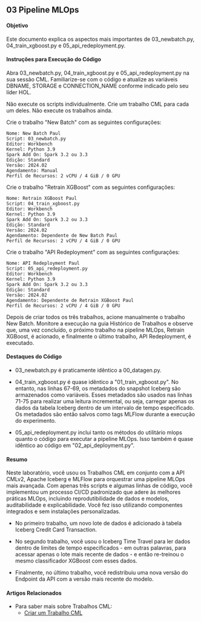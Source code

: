 ## 03 Pipeline MLOps

#### Objetivo

Este documento explica os aspectos mais importantes de 03_newbatch.py, 04_train_xgboost.py e 05_api_redeployment.py.

#### Instruções para Execução do Código

Abra 03_newbatch.py, 04_train_xgboost.py e 05_api_redeployment.py na sua sessão CML. Familiarize-se com o código e atualize as variáveis DBNAME, STORAGE e CONNECTION_NAME conforme indicado pelo seu líder HOL.

Não execute os scripts individualmente. Crie um trabalho CML para cada um deles. Não execute os trabalhos ainda.

Crie o trabalho "New Batch" com as seguintes configurações:

```
Nome: New Batch Paul
Script: 03_newbatch.py
Editor: Workbench
Kernel: Python 3.9
Spark Add On: Spark 3.2 ou 3.3
Edição: Standard
Versão: 2024.02
Agendamento: Manual
Perfil de Recursos: 2 vCPU / 4 GiB / 0 GPU
```

Crie o trabalho "Retrain XGBoost" com as seguintes configurações:

```
Nome: Retrain XGBoost Paul
Script: 04_train_xgboost.py
Editor: Workbench
Kernel: Python 3.9
Spark Add On: Spark 3.2 ou 3.3
Edição: Standard
Versão: 2024.02
Agendamento: Dependente de New Batch Paul
Perfil de Recursos: 2 vCPU / 4 GiB / 0 GPU
```

Crie o trabalho "API Redeployment" com as seguintes configurações:

```
Nome: API Redeployment Paul
Script: 05_api_redeployment.py
Editor: Workbench
Kernel: Python 3.9
Spark Add On: Spark 3.2 ou 3.3
Edição: Standard
Versão: 2024.02
Agendamento: Dependente de Retrain XGBoost Paul
Perfil de Recursos: 2 vCPU / 4 GiB / 0 GPU
```

Depois de criar todos os três trabalhos, acione manualmente o trabalho New Batch. Monitore a execução na guia Histórico de Trabalhos e observe que, uma vez concluído, o próximo trabalho na pipeline MLOps, Retrain XGBoost, é acionado, e finalmente o último trabalho, API Redeployment, é executado.

#### Destaques do Código

* 03_newbatch.py é praticamente idêntico a 00_datagen.py.

* 04_train_xgboost.py é quase idêntico a "01_train_xgboost.py". No entanto, nas linhas 67-69, os metadados do snapshot Iceberg são armazenados como variáveis. Esses metadados são usados nas linhas 71-75 para realizar uma leitura incremental, ou seja, carregar apenas os dados da tabela Iceberg dentro de um intervalo de tempo especificado. Os metadados são então salvos como tags MLFlow durante a execução do experimento.

* 05_api_redeployment.py inclui tanto os métodos do utilitário mlops quanto o código para executar a pipeline MLOps. Isso também é quase idêntico ao código em "02_api_deployment.py".

#### Resumo

Neste laboratório, você usou os Trabalhos CML em conjunto com a API CMLv2, Apache Iceberg e MLFlow para orquestrar uma pipeline MLOps mais avançada. Com apenas três scripts e algumas linhas de código, você implementou um processo CI/CD padronizado que adere às melhores práticas MLOps, incluindo reprodutibilidade de dados e modelos, auditabilidade e explicabilidade. Você fez isso utilizando componentes integrados e sem instalações personalizadas.

* No primeiro trabalho, um novo lote de dados é adicionado à tabela Iceberg Credit Card Transaction.

* No segundo trabalho, você usou o Iceberg Time Travel para ler dados dentro de limites de tempo especificados - em outras palavras, para acessar apenas o lote mais recente de dados - e então re-treinou o mesmo classificador XGBoost com esses dados.

* Finalmente, no último trabalho, você redistribuiu uma nova versão do Endpoint da API com a versão mais recente do modelo.

#### Artigos Relacionados

* Para saber mais sobre Trabalhos CML:
  * [Criar um Trabalho CML](https://docs.cloudera.com/machine-learning/cloud/jobs-pipelines/topics/ml-creating-a-job-c.html)
